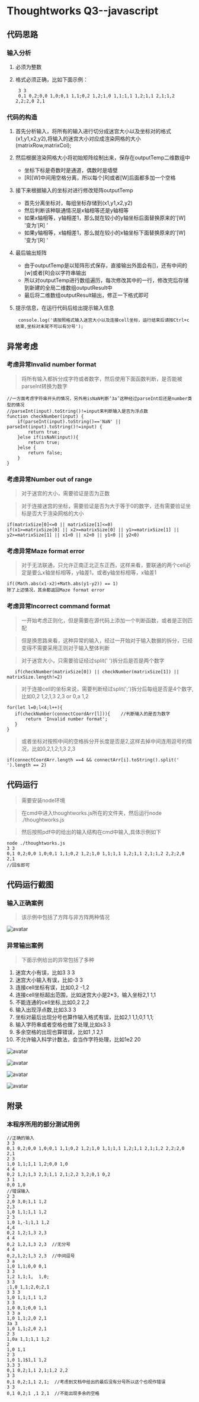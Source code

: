 # Thoughtworks Q3--javascript

## 代码思路
### 输入分析
1. 必须为整数
2. 格式必须正确，比如下面示例：

        3 3
        0,1 0,2;0,0 1,0;0,1 1,1;0,2 1,2;1,0 1,1;1,1 1,2;1,1 2,1;1,2 2,2;2,0 2,1

### 代码的构造
1. 首先分析输入，将所有的输入进行切分成迷宫大小以及坐标对的格式(x1,y1,x2,y2),将输入的迷宫大小对应成渲染网格的大小(matrixRow,matrixCol);
2. 然后根据渲染网格大小将初始矩阵绘制出来，保存在outputTemp二维数组中
   + 坐标下标是奇数时是通道，偶数时是墙壁
   + [R][W]中间用空格分离，所以每个[R]或者[W]后面都多加一个空格
3. 接下来根据输入的坐标对进行修改矩阵outputTemp
   + 首先分离坐标对，每组坐标存储到(x1,y1,x2,y2)
   + 然后判断该种联通情况是x轴相等还是y轴相等
   + 如果x轴相等，y轴相差1，那么就在较小的y轴坐标后面替换原来的'[W] '变为'[R] '
   + 如果y轴相等，x轴相差1，那么就在较小的x轴坐标下面替换原来的'[W] '变为'[R] '
4. 最后输出矩阵
    + 由于outputTemp是以矩阵形式保存，直接输出外面会有[]，还有中间的[w]或者[R]会以字符串输出
    + 所以对outputTemp进行数组遍历，每次修改其中的一行，修改完后存储到新建的全局二维数组outputResult中
    + 最后将二维数组outputResult输出，修正一下格式即可
    
5. 提示信息，在运行代码后给出提示输入信息

        console.log('请按照格式输入迷宫大小以及连接cell坐标，运行结束后请按Ctrl+c结束,坐标对末尾不可以有分号');
    
## 异常考虑
### 考虑异常Invalid number format
> 将所有输入都拆分成字符或者数字，然后使用下面函数判断，是否能被parseInt转换为数字

    //一方面考虑字符串开头的情况，另外用isNaN判断‘3a’这种经过parseInt后还是number类型的情况
    //parseInt(input).toString()!=input来判断输入是否为浮点数
    function checkNumber(input) {
        if(parseInt(input).toString()=='NaN' || parseInt(input).toString()!=input) {
            return true;
        }else if(isNaN(input)){
            return true;
        }else {
            return false;
        }
    }
### 考虑异常Number out of range
> 对于迷宫的大小，需要验证是否为正数

> 对于连接迷宫的坐标，需要验证是否为大于等于0的数字，还有需要验证坐标是否大于渲染网格的大小

    if(matrixSize[0]<=0 || matrixSize[1]<=0)
    if(x1>=matrixSize[0] || x2>=matrixSize[0] || y1>=matrixSize[1] || y2>=matrixSize[1] || x1<0 || x2<0 || y1<0 || y2<0)

### 考虑异常Maze format error
>对于无法联通，只允许正南正北正东正西，这样来看，要联通的两个cell必定是要么x轴坐标相等，y轴差1，或者y轴坐标相等，x轴差1

    if((Math.abs(x1-x2)+Math.abs(y1-y2)) == 1)
    除了上述情况，其余都返回Maze format error

### 考虑异常Incorrect command format
> 一开始考虑正则化，但是需要在源代码上添加一个判断函数，或者是正则匹配

> 但是换思路来看，这种异常的输入，经过一开始对于输入数据的拆分，已经变得不需要采用正则对于输入整体判断

> 对于迷宫大小，只需要验证经过split(' ')拆分后是否是两个数字

       if(checkNumber(matrixSize[0]) || checkNumber(matrixSize[1]) || matrixSize.length!=2)

> 对于连接cell的坐标来说，需要判断经过split(';')拆分后每组是否是4个数字,比如0,2 1,2,1,3 2,3 or 0,a 1,2

    for(let l=0;l<4;l++){
       if(checkNumber(connectCoordArr[l])){    //判断输入的是否为数字
           return 'Invalid number format';
       }
    }
                
> 或者坐标对按照中间的空格拆分开长度是否是2,这样去掉中间连用逗号的情况，比如0,2,1,2;1,3 2,3

    if(connectCoordArr.length ==4 && connectArr[i].toString().split(' ').length == 2)

## 代码运行
> 需要安装node环境

> 在cmd中进入thoughtworks.js所在的文件夹，然后运行node ./thoughtworks.js

> 然后按照pdf中的给出的输入结构在cmd中输入,具体示例如下

    node ./thoughtworks.js
    3 3
    0,1 0,2;0,0 1,0;0,1 1,1;0,2 1,2;1,0 1,1;1,1 1,2;1,1 2,1;1,2 2,2;2,0 2,1
    //回车即可

## 代码运行截图
### 输入正确案例
> 该示例中包括了方阵与非方阵两种情况

![avatar](./success.png)
### 异常输出案例
> 下面示例给出的异常包括了多种
1. 迷宫大小有误，比如3 3 3
2. 迷宫大小输入有误，比如-3 3
3. 连接cell坐标有误，比如0,2 -1,2
4. 连接cell坐标超出范围，比如迷宫大小是2*3，输入坐标2,1 1,1
5. 不能连通的cell坐标,比如0,2 2,2
6. 输入出现浮点数,比如3.3 3
7. 坐标对最后出现分号也算作输入格式有误，比如2,1 1,1;0,1 1,1;
8. 输入字符串或者空格也做了处理,比如s3 3
9. 多余空格的出现也算错误，比如1 ,1 2,1
10. 不允许输入科学计数法，会当作字符处理，比如1e2 20

![avatar](./fail_input.png)

![avatar](./fail_input2.png)

![avatar](./fail_input3.png)

![avatar](./fail_input4.png)

## 附录
### 本程序所用的部分测试用例

    //正确的输入
    3 3
    0,1 0,2;0,0 1,0;0,1 1,1;0,2 1,2;1,0 1,1;1,1 1,2;1,1 2,1;1,2 2,2;2,0 2,1
    2 3
    1,0 1,1;1,1 1,2;0,0 1,0
    4 4
    0,2 1,2;1,3 2,3;1,1 2,1;2,2 3,2;0,1 0,2
    3 1
    0,0 1,0
    //错误输入
    2 3
    2,0 3,0;1,1 1,2
    2,3
    1,0 1,1;1,1 1,2
    2 3
    1,0 1,-1;1,1 1,2
    4,4
    0,2 1,2;1,3 2,3
    4 4
    0,2 1,2,1,3 2,3  //无分号
    4 4
    0,2,1,2;1,3 2,3  //中间逗号
    3 a
    1,0 1,1;0,0 0,1
    3 3
    1,2 1,1;1,  1,0;
    3 3
    ;1,0 1,1;2,0;2,1
    3 3 3
    1,0 1,1;1,1 1,2
    3 3
    1,0 0,1;0,0 1,1
    3 3 a
    1,0 1,1;2,0 2,1
    3a 3
    1,0 1,1;2,0 2,1
    2 3
    1,0a 1,1;1,1 1,2
    2  
    1,0 1,1
    2 3
    1,0 1,1$1,1 1,2
    3.3 3
    0,1 0,2;1,1 2,1;1,2 2,2
    3 3
    0,1 0,2;1,1 2,1;  //考虑到文档中给出的最后没有分号所以这个也视作错误
    3 3 
    0,1 0,2;1 ,1 2,1  //不能出现多余的空格
    